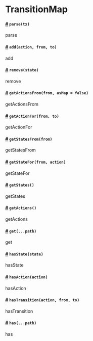 # TransitionMap

<h4>
	<a name="parse" href="#parse">#</a>
	<code>parse(tx)</code>
</h4>

parse


<h4>
	<a name="add" href="#add">#</a>
	<code>add(action, from, to)</code>
</h4>

add


<h4>
	<a name="remove" href="#remove">#</a>
	<code>remove(state)</code>
</h4>

remove


<h4>
	<a name="getActionsFrom" href="#getActionsFrom">#</a>
	<code>getActionsFrom(from, asMap = false)</code>
</h4>

getActionsFrom


<h4>
	<a name="getActionFor" href="#getActionFor">#</a>
	<code>getActionFor(from, to)</code>
</h4>

getActionFor


<h4>
	<a name="getStatesFrom" href="#getStatesFrom">#</a>
	<code>getStatesFrom(from)</code>
</h4>

getStatesFrom


<h4>
	<a name="getStateFor" href="#getStateFor">#</a>
	<code>getStateFor(from, action)</code>
</h4>

getStateFor


<h4>
	<a name="getStates" href="#getStates">#</a>
	<code>getStates()</code>
</h4>

getStates


<h4>
	<a name="getActions" href="#getActions">#</a>
	<code>getActions()</code>
</h4>

getActions


<h4>
	<a name="get" href="#get">#</a>
	<code>get(...path)</code>
</h4>

get


<h4>
	<a name="hasState" href="#hasState">#</a>
	<code>hasState(state)</code>
</h4>

hasState


<h4>
	<a name="hasAction" href="#hasAction">#</a>
	<code>hasAction(action)</code>
</h4>

hasAction


<h4>
	<a name="hasTransition" href="#hasTransition">#</a>
	<code>hasTransition(action, from, to)</code>
</h4>

hasTransition


<h4>
	<a name="has" href="#has">#</a>
	<code>has(...path)</code>
</h4>

has

